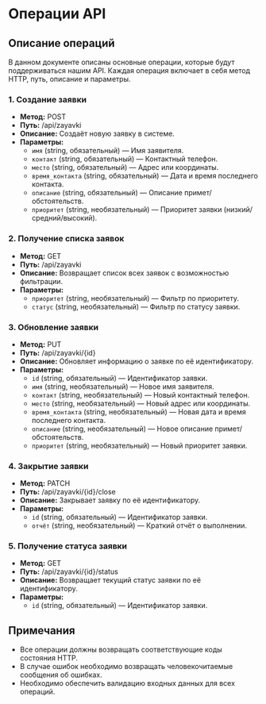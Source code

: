 # Операции API

## Описание операций

В данном документе описаны основные операции, которые будут поддерживаться нашим API. Каждая операция включает в себя метод HTTP, путь, описание и параметры.

### 1. Создание заявки

- **Метод:** POST
- **Путь:** /api/zayavki
- **Описание:** Создаёт новую заявку в системе.
- **Параметры:**
  - `имя` (string, обязательный) — Имя заявителя.
  - `контакт` (string, обязательный) — Контактный телефон.
  - `место` (string, обязательный) — Адрес или координаты.
  - `время_контакта` (string, обязательный) — Дата и время последнего контакта.
  - `описание` (string, обязательный) — Описание примет/обстоятельств.
  - `приоритет` (string, необязательный) — Приоритет заявки (низкий/средний/высокий).

### 2. Получение списка заявок

- **Метод:** GET
- **Путь:** /api/zayavki
- **Описание:** Возвращает список всех заявок с возможностью фильтрации.
- **Параметры:**
  - `приоритет` (string, необязательный) — Фильтр по приоритету.
  - `статус` (string, необязательный) — Фильтр по статусу заявки.

### 3. Обновление заявки

- **Метод:** PUT
- **Путь:** /api/zayavki/{id}
- **Описание:** Обновляет информацию о заявке по её идентификатору.
- **Параметры:**
  - `id` (string, обязательный) — Идентификатор заявки.
  - `имя` (string, необязательный) — Новое имя заявителя.
  - `контакт` (string, необязательный) — Новый контактный телефон.
  - `место` (string, необязательный) — Новый адрес или координаты.
  - `время_контакта` (string, необязательный) — Новая дата и время последнего контакта.
  - `описание` (string, необязательный) — Новое описание примет/обстоятельств.
  - `приоритет` (string, необязательный) — Новый приоритет заявки.

### 4. Закрытие заявки

- **Метод:** PATCH
- **Путь:** /api/zayavki/{id}/close
- **Описание:** Закрывает заявку по её идентификатору.
- **Параметры:**
  - `id` (string, обязательный) — Идентификатор заявки.
  - `отчёт` (string, необязательный) — Краткий отчёт о выполнении.

### 5. Получение статуса заявки

- **Метод:** GET
- **Путь:** /api/zayavki/{id}/status
- **Описание:** Возвращает текущий статус заявки по её идентификатору.
- **Параметры:**
  - `id` (string, обязательный) — Идентификатор заявки.

## Примечания

- Все операции должны возвращать соответствующие коды состояния HTTP.
- В случае ошибок необходимо возвращать человекочитаемые сообщения об ошибках.
- Необходимо обеспечить валидацию входных данных для всех операций.